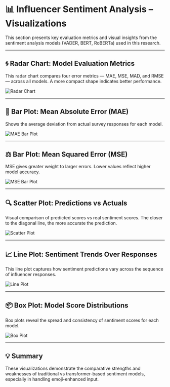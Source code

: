 # 📊 Influencer Sentiment Analysis – Visualizations

This section presents key evaluation metrics and visual insights from the sentiment analysis models (VADER, BERT, RoBERTa) used in this research.

---

## 🌀 Radar Chart: Model Evaluation Metrics

This radar chart compares four error metrics — MAE, MSE, MAD, and RMSE — across all models. A more compact shape indicates better performance.

![Radar Chart](visualizations/plots/plot_0.png)

---

## 📏 Bar Plot: Mean Absolute Error (MAE)

Shows the average deviation from actual survey responses for each model.

![MAE Bar Plot](visualizations/plot_1.png)

---

## ⚖️ Bar Plot: Mean Squared Error (MSE)

MSE gives greater weight to larger errors. Lower values reflect higher model accuracy.

![MSE Bar Plot](visualizations/plot_2.png)

---

## 🔍 Scatter Plot: Predictions vs Actuals

Visual comparison of predicted scores vs real sentiment scores. The closer to the diagonal line, the more accurate the prediction.

![Scatter Plot](visualizations/plot_3.png)

---

## 📈 Line Plot: Sentiment Trends Over Responses

This line plot captures how sentiment predictions vary across the sequence of influencer responses.

![Line Plot](visualizations/plot_4.png)

---

## 📦 Box Plot: Model Score Distributions

Box plots reveal the spread and consistency of sentiment scores for each model.

![Box Plot](visualizations/plot_5.png)

---

## 💡 Summary

These visualizations demonstrate the comparative strengths and weaknesses of traditional vs transformer-based sentiment models, especially in handling emoji-enhanced input.

